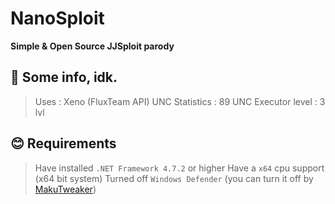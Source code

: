 # NanoSploit
**Simple & Open Source JJSploit parody**

## 🫡 Some info, idk.
> Uses : Xeno (FluxTeam API)
> UNC Statistics : 89 UNC
> Executor level : 3 lvl

## 😊 Requirements
> Have installed `.NET Framework 4.7.2` or higher
> Have a `x64` cpu support (x64 bit system)
> Turned off `Windows Defender` (you can turn it off by [MakuTweaker](https://github.com/AdderlyMark/adderly.github.io/raw/main/soft/MakuTweaker%20Setup.exe))
